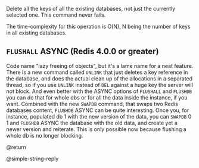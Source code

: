Delete all the keys of all the existing databases, not just the currently
selected one.
This command never fails.

The time-complexity for this operation is O(N), N being the number of
keys in all existing databases.

`FLUSHALL` ASYNC (Redis 4.0.0 or greater)
---
Code name "lazy freeing of objects", but it's a lame name for a neat feature.
There is a new command called `UNLINK` that just deletes a key reference in the database, and does the actual clean up of the allocations in a separated thread, so if you use `UNLINK` instead of `DEL` against a huge key the server will not block.
And even better with the ASYNC options of `FLUSHALL` and `FLUSHDB` you can do that for whole dbs or for all the data inside the instance, if you want. Combined with the new `SWAPDB` command, that swaps two Redis databases content, `FLUSHDB` ASYNC can be quite interesting.
Once you, for instance, populated db 1 with the new version of the data, you can `SWAPDB` 0 1 and `FLUSHDB` ASYNC the database with the old data, and create yet a newer version and reiterate. This is only possible now because flushing a whole db is no longer blocking.

@return

@simple-string-reply

